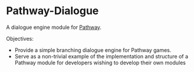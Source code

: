 Pathway-Dialogue
================

A dialogue engine module for [Pathway](https://github.com/MeteorCode/Pathway).


Objectives:
  + Provide a simple branching dialogue engine for Pathway games.
  + Serve as a non-trivial example of the implementation and structure of a Pathway module for developers wishing to develop their own modules
